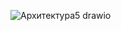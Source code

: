 ![Архитектура5 drawio](https://github.com/user-attachments/assets/7105f357-240c-4d9d-a42f-c8c3cc03b962)
